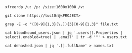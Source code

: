 `xfreerdp /u: /p: /size:1600x1000 /v:`

`git clone https://luct0r@<PROJECT>`

`grep -E -o "([0-9]{1,3}[\.]){3}[0-9]{1,3}" file.txt`

`cat bloodhound_users.json | jq '.users[].Properties | select(.enabled=true) | .email' | tr -d '"' > users.txt`

`cat dehashed.json | jq '.[].fullName' > names.txt`
